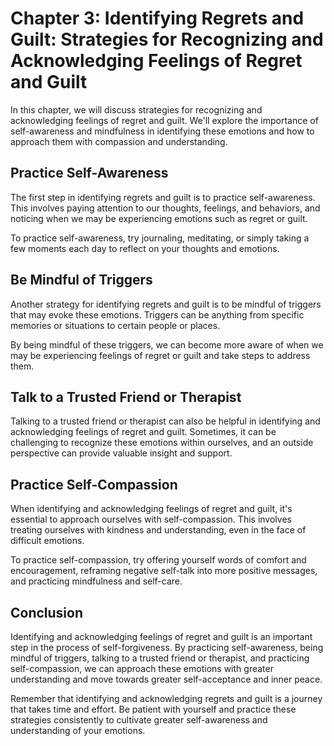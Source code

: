 Chapter 3: Identifying Regrets and Guilt: Strategies for Recognizing and Acknowledging Feelings of Regret and Guilt
===================================================================================================================

In this chapter, we will discuss strategies for recognizing and acknowledging feelings of regret and guilt. We'll explore the importance of self-awareness and mindfulness in identifying these emotions and how to approach them with compassion and understanding.

Practice Self-Awareness
-----------------------

The first step in identifying regrets and guilt is to practice self-awareness. This involves paying attention to our thoughts, feelings, and behaviors, and noticing when we may be experiencing emotions such as regret or guilt.

To practice self-awareness, try journaling, meditating, or simply taking a few moments each day to reflect on your thoughts and emotions.

Be Mindful of Triggers
----------------------

Another strategy for identifying regrets and guilt is to be mindful of triggers that may evoke these emotions. Triggers can be anything from specific memories or situations to certain people or places.

By being mindful of these triggers, we can become more aware of when we may be experiencing feelings of regret or guilt and take steps to address them.

Talk to a Trusted Friend or Therapist
-------------------------------------

Talking to a trusted friend or therapist can also be helpful in identifying and acknowledging feelings of regret and guilt. Sometimes, it can be challenging to recognize these emotions within ourselves, and an outside perspective can provide valuable insight and support.

Practice Self-Compassion
------------------------

When identifying and acknowledging feelings of regret and guilt, it's essential to approach ourselves with self-compassion. This involves treating ourselves with kindness and understanding, even in the face of difficult emotions.

To practice self-compassion, try offering yourself words of comfort and encouragement, reframing negative self-talk into more positive messages, and practicing mindfulness and self-care.

Conclusion
----------

Identifying and acknowledging feelings of regret and guilt is an important step in the process of self-forgiveness. By practicing self-awareness, being mindful of triggers, talking to a trusted friend or therapist, and practicing self-compassion, we can approach these emotions with greater understanding and move towards greater self-acceptance and inner peace.

Remember that identifying and acknowledging regrets and guilt is a journey that takes time and effort. Be patient with yourself and practice these strategies consistently to cultivate greater self-awareness and understanding of your emotions.
